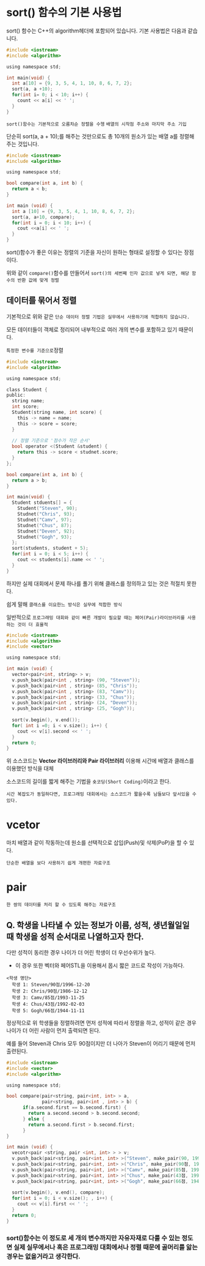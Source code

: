 # sort() 함수의 기본 사용법

sort() 함수는 C++의 algorithm헤더에 포함되어 있습니다. 기본 사용법은 다음과 같습니다.

```C
#include <iostream>
#include <algorithm>

using namespace std;

int main(void) {
  int a[10] = {9, 3, 5, 4, 1, 10, 8, 6, 7, 2};
  sort(a, a +10);
  for(int i= 0; i < 10; i++) {
    count << a[i] << ' ';
  }
}   
```
`sort()함수는 기본적으로 오름차순 정렬을 수헹`
`배열의 시작점 주소와 마지막 주소 기입`

단순히 sort(a, a + 10);를 해주는 것만으로도 총 10개의 원소가 있는 배열 a를 정렬해주는 것입니다. 

```C
#include <iosstream>
#include <algorithm>

using namespace std; 

bool compare(int a, int b) {
  return a < b;
}

int main (void) {
  int a [10] = {9, 3, 5, 4, 1, 10, 8, 6, 7, 2};
  sort(a, a+10, compare);
  for(int i = 0; i < 10; i++) {
    cout <<a[i] << ' ';
  }
}
```

sort()함수가 좋은 이유는 정렬의 기준을 자신이 원하는 형태로 설정할 수 있다는 장점이다. 

위와 같이 `compare()`함수를 만들어서 `sort()의 세번째 인자 값으로 넣게 되면, 해당 함수의 반환 값에 맞게 정렬`

## 데이터를 묶어서 정렬
기본적으로 위와 같은 `단순 데이터 정렬 기법은 실무에서 사용하기에 적합하지 않습니다.` 

모든 데이터들이 객체로 정리되어 내부적으로 여러 개의 변수를 포함하고 있기 때문이다. 

`특정한 변수를 기준으로`정렬

```C
#include <iostream>
#include <algorithm>

using namespace std;

class Student {
public:
  string name;
  int score;
  Student(string name, int score) {
    this -> name = name;
    this -> score = score;
  }
  
  // 정렬 기준으로 '점수가 작은 순서'
  bool operator <(Student &student) {
    return this -> score < studnet.score;
  }
};

bool compare(int a, int b) {
  return a > b; 
}

int main(void) {
  Student stduents[] = {
    Student("Steven", 90);
    Studnet("Chris", 93);
    Studnet("Camv", 97);
    Studnet("Chus", 87);
    Studnet("Deven", 92);
    Studnet("Gogh", 93);
  };
  sort(students, student + 5);
  for(int i = 0; i < 5; i++) {
    cout << students[i].name << ' ';
  }
} 
```

하지만 실제 대회에서 문제 하나를 풀기 위해 클래스를 정의하고 있는 것은 적절치 못한다.

쉽게 말해 `클래스를 이요한느 방식은 실무에 적합한 방식`

일반적으로 `프로그래밍 대회와 같이 빠른 개발이 필요할 때는 페어(Pair)라이브러리를 사용하는 것이 더 효율적`

```C
#include <iostream>
#include <algorithm>
#include <vector>

using namespace std;

int main (void) {
  vector<pair<int, string> > v;
  v.push_back(pair<int , string> (90, "Steven"));
  v.push_back(pair<int , string> (85, "Chris"));
  v.push_back(pair<int , string> (83, "Camv"));
  v.push_back(pair<int , string> (33, "Chus"));
  v.push_back(pair<int , string> (24, "Deven"));
  v.push_back(pair<int , string> (25, "Gogh"));
  
  sort(v.begin(), v.end());
  for( int i =0; i < v.size(); i++) {
    cout << v[i].second << ' ';
  }
  return 0;
}
```

위 소스코드는 __Vector 라이브러리와 Pair 라이브러리__ 이용해 시간에 배열과 클래스를 이용했던 방식을 대체

소스코드의 길이를 짧게 해주는 기법을 `숏코딩(Short Coding)`이라고 한다. 

`시간 복잡도가 동일하다면, 프로그래밍 대회에서는 소스코드가 짧을수록 남들보다 앞서있을 수 있다.`

# vcetor
마치 배열과 같이 작동하는데 원소를 선택적으로 삽입(Push)및 삭제(PoP)을 할 수 있다.

`단순한 배열을 보다 사용하기 쉽게 개편한 자료구조` 

# pair 
`한 쌍의 데이터를 처리 할 수 있도록 해주는 자료구조`

## Q. 학생을 나타낼 수 있는 정보가 이름, 성적, 생년월일일 때 학생을 성적 순서대로 나열하고자 한다.

다만 성적이 동리한 경우 나이가 더 어린 학생이 더 우선수위가 높다.

  - 이 경우 또한 벡터와 페어STL을 이용해서 몹시 짧은 코드로 작성이 가능하다.

```
<학생 명단>
  학생 1: Steven/90점/1996-12-20
  학생 2: Chris/90점/1986-12-12  
  학생 3: Camv/85점/1993-11-25
  학생 4: Chus/43점/1992-02-03
  학생 5: Gogh/66점/1944-11-11
```

정상적으로 위 학생들을 정렬하려면 먼저 성적에 따라서 정렬을 하고, 성적이 같은 경우 나이가 더 어린 사람이 먼저 출력되면 된다. 

예를 들어 Steven과 Chris 모두 90점이지만 더 나아가 Steven이 어리기 때문에 먼저 출련된다.
```C
#include <iostream>
#include <vector>
#include <algorithm>

using namespace std; 

bool compare(pair<string, pair<int, int> > a,
             pair<string, pair<int , int> > b) {
      if(a.second.first == b.second.first) {
        return a.second.second > b.second.second;
      } else {
        return a.second.first > b.second.first;
      }
}

int main (void) {
  vecotr<pair <string, pair <int, int> > > v;
  v.push_back(pair<string, pair<int, int> >("Steven", make_pair(90, 19961220)));
  v.push_back(pair<string, pair<int, int> >("Chris", make_pair(90점, 19861212)));
  v.push_back(pair<string, pair<int, int> >("Camv", make_pair(85점, 19931125)));
  v.push_back(pair<string, pair<int, int> >("Chus", make_pair(43점, 19920203)));
  v.push_back(pair<string, pair<int, int> >("Gogh", make_pair(66점, 19441111)));
  
  sort(v.begin(), v.end(), compare);
  for(int i = 0; i < v.size(); , i++) {
    cout << v[i].first << ' ';
  }
  return 0;
}
```
### sort()함수는 이 정도로 세 개의 변수까지만 자유자재로 다룰 수 있는 정도면 실제 실무에서나 혹은 프로그래밍 대회에서나 정렬 때문에 골머리를 앓는 경우는 없을거라고 생각한다.
